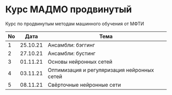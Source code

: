 # Курс МАДМО продвинутый

Курс по продвинутым методам машинного обучения от МФТИ

| No  | Дата     | Тема                                        |
| --- | -------- | ------------------------------------------- |
| 1   | 25.10.21 | Ансамбли: бэггинг                           |
| 2   | 27.10.21 | Ансамбли: бустинг                           |
| 3   | 01.11.21 | Основы нейронных сетей                      |
| 4   | 03.11.21 | Оптимизация и регуляризация нейронных сетей |
| 5   | 08.11.21 | Свёрточные нейронные сети                   |

